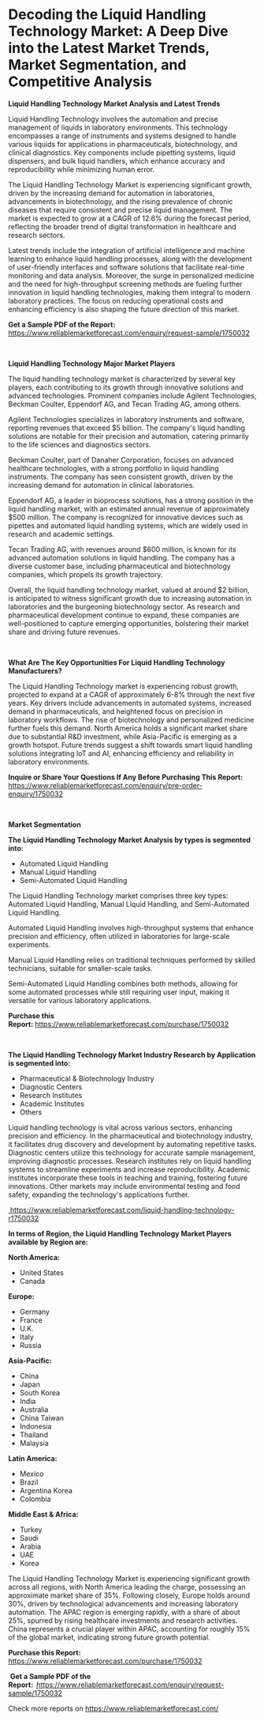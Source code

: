 <p><h1>Decoding the Liquid Handling Technology Market: A Deep Dive into the Latest Market Trends, Market Segmentation, and Competitive Analysis</h1></p><p><strong>Liquid Handling Technology Market Analysis and Latest Trends</strong></p>
<p><p>Liquid Handling Technology involves the automation and precise management of liquids in laboratory environments. This technology encompasses a range of instruments and systems designed to handle various liquids for applications in pharmaceuticals, biotechnology, and clinical diagnostics. Key components include pipetting systems, liquid dispensers, and bulk liquid handlers, which enhance accuracy and reproducibility while minimizing human error.</p><p>The Liquid Handling Technology Market is experiencing significant growth, driven by the increasing demand for automation in laboratories, advancements in biotechnology, and the rising prevalence of chronic diseases that require consistent and precise liquid management. The market is expected to grow at a CAGR of 12.6% during the forecast period, reflecting the broader trend of digital transformation in healthcare and research sectors.</p><p>Latest trends include the integration of artificial intelligence and machine learning to enhance liquid handling processes, along with the development of user-friendly interfaces and software solutions that facilitate real-time monitoring and data analysis. Moreover, the surge in personalized medicine and the need for high-throughput screening methods are fueling further innovation in liquid handling technologies, making them integral to modern laboratory practices. The focus on reducing operational costs and enhancing efficiency is also shaping the future direction of this market.</p></p>
<p><strong>Get a Sample PDF of the Report:&nbsp;</strong> <a href="https://www.reliablemarketforecast.com/enquiry/request-sample/1750032?utm_campaign=2458&utm_medium=2&utm_source=Github&utm_content=ia&utm_term=03032025&utm_id=liquid-handling-technology">https://www.reliablemarketforecast.com/enquiry/request-sample/1750032</a></p>
<p>&nbsp;</p>
<p><strong>Liquid Handling Technology Major Market Players</strong></p>
<p><p>The liquid handling technology market is characterized by several key players, each contributing to its growth through innovative solutions and advanced technologies. Prominent companies include Agilent Technologies, Beckman Coulter, Eppendorf AG, and Tecan Trading AG, among others. </p><p>Agilent Technologies specializes in laboratory instruments and software, reporting revenues that exceed $5 billion. The company's liquid handling solutions are notable for their precision and automation, catering primarily to the life sciences and diagnostics sectors. </p><p>Beckman Coulter, part of Danaher Corporation, focuses on advanced healthcare technologies, with a strong portfolio in liquid handling instruments. The company has seen consistent growth, driven by the increasing demand for automation in clinical laboratories.</p><p>Eppendorf AG, a leader in bioprocess solutions, has a strong position in the liquid handling market, with an estimated annual revenue of approximately $500 million. The company is recognized for innovative devices such as pipettes and automated liquid handling systems, which are widely used in research and academic settings.</p><p>Tecan Trading AG, with revenues around $600 million, is known for its advanced automation solutions in liquid handling. The company has a diverse customer base, including pharmaceutical and biotechnology companies, which propels its growth trajectory.</p><p>Overall, the liquid handling technology market, valued at around $2 billion, is anticipated to witness significant growth due to increasing automation in laboratories and the burgeoning biotechnology sector. As research and pharmaceutical development continue to expand, these companies are well-positioned to capture emerging opportunities, bolstering their market share and driving future revenues.</p></p>
<p>&nbsp;</p>
<p><strong>What Are The Key Opportunities For Liquid Handling Technology Manufacturers?</strong></p>
<p><p>The Liquid Handling Technology market is experiencing robust growth, projected to expand at a CAGR of approximately 6-8% through the next five years. Key drivers include advancements in automated systems, increased demand in pharmaceuticals, and heightened focus on precision in laboratory workflows. The rise of biotechnology and personalized medicine further fuels this demand. North America holds a significant market share due to substantial R&D investment, while Asia-Pacific is emerging as a growth hotspot. Future trends suggest a shift towards smart liquid handling solutions integrating IoT and AI, enhancing efficiency and reliability in laboratory environments.</p></p>
<p><strong>Inquire or Share Your Questions If Any Before Purchasing This Report:</strong> <a href="https://www.reliablemarketforecast.com/enquiry/pre-order-enquiry/1750032?utm_campaign=2458&utm_medium=2&utm_source=Github&utm_content=ia&utm_term=03032025&utm_id=liquid-handling-technology">https://www.reliablemarketforecast.com/enquiry/pre-order-enquiry/1750032</a></p>
<p>&nbsp;</p>
<p><strong>Market Segmentation</strong></p>
<p><strong>The Liquid Handling Technology Market Analysis by types is segmented into:</strong></p>
<p><ul><li>Automated Liquid Handling</li><li>Manual Liquid Handling</li><li>Semi-Automated Liquid Handling</li></ul></p>
<p><p>The Liquid Handling Technology market comprises three key types: Automated Liquid Handling, Manual Liquid Handling, and Semi-Automated Liquid Handling. </p><p>Automated Liquid Handling involves high-throughput systems that enhance precision and efficiency, often utilized in laboratories for large-scale experiments. </p><p>Manual Liquid Handling relies on traditional techniques performed by skilled technicians, suitable for smaller-scale tasks. </p><p>Semi-Automated Liquid Handling combines both methods, allowing for some automated processes while still requiring user input, making it versatile for various laboratory applications.</p></p>
<p><strong>Purchase this Report:&nbsp;</strong><a href="https://www.reliablemarketforecast.com/purchase/1750032?utm_campaign=2458&utm_medium=2&utm_source=Github&utm_content=ia&utm_term=03032025&utm_id=liquid-handling-technology">https://www.reliablemarketforecast.com/purchase/1750032</a></p>
<p>&nbsp;</p>
<p><strong>The Liquid Handling Technology Market Industry Research by Application is segmented into:</strong></p>
<p><ul><li>Pharmaceutical & Biotechnology Industry</li><li>Diagnostic Centers</li><li>Research Institutes</li><li>Academic Institutes</li><li>Others</li></ul></p>
<p><p>Liquid handling technology is vital across various sectors, enhancing precision and efficiency. In the pharmaceutical and biotechnology industry, it facilitates drug discovery and development by automating repetitive tasks. Diagnostic centers utilize this technology for accurate sample management, improving diagnostic processes. Research institutes rely on liquid handling systems to streamline experiments and increase reproducibility. Academic institutes incorporate these tools in teaching and training, fostering future innovations. Other markets may include environmental testing and food safety, expanding the technology's applications further.</p></p>
<p><a href="https://www.reliablemarketforecast.com/liquid-handling-technology-r1750032?utm_campaign=2458&utm_medium=2&utm_source=Github&utm_content=ia&utm_term=03032025&utm_id=liquid-handling-technology">&nbsp;https://www.reliablemarketforecast.com/liquid-handling-technology-r1750032</a></p>
<p><strong>In terms of Region, the Liquid Handling Technology Market Players available by Region are:</strong></p>
<p>
    <p> <strong> North America: </strong>
        <ul>
            <li>United States</li>
            <li>Canada</li>
        </ul>
        </p> 
    <p> <strong> Europe: </strong>
        <ul>
            <li>Germany</li>
            <li>France</li>
            <li>U.K.</li>
            <li>Italy</li>
            <li>Russia</li>
        </ul>
        </p> 
    <p> <strong> Asia-Pacific: </strong>
        <ul>
            <li>China</li>
            <li>Japan</li>
            <li>South Korea</li>
            <li>India</li>
            <li>Australia</li>
            <li>China Taiwan</li>
            <li>Indonesia</li>
            <li>Thailand</li>
            <li>Malaysia</li>
        </ul>
        </p> 
    <p> <strong> Latin America: </strong>
        <ul>
            <li>Mexico</li>
            <li>Brazil</li>
            <li>Argentina Korea</li>
            <li>Colombia</li>
        </ul>
        </p> 
    <p> <strong> Middle East & Africa: </strong>
        <ul>
            <li>Turkey</li>
            <li>Saudi</li>
            <li>Arabia</li>
            <li>UAE</li>
            <li>Korea</li>
        </ul>
    </p>
    </p>
<p><p>The Liquid Handling Technology Market is experiencing significant growth across all regions, with North America leading the charge, possessing an approximate market share of 35%. Following closely, Europe holds around 30%, driven by technological advancements and increasing laboratory automation. The APAC region is emerging rapidly, with a share of about 25%, spurred by rising healthcare investments and research activities. China represents a crucial player within APAC, accounting for roughly 15% of the global market, indicating strong future growth potential.</p></p>
<p><strong>Purchase this Report: </strong><a href="https://www.reliablemarketforecast.com/purchase/1750032?utm_campaign=2458&utm_medium=2&utm_source=Github&utm_content=ia&utm_term=03032025&utm_id=liquid-handling-technology">https://www.reliablemarketforecast.com/purchase/1750032</a></p>
<p>&nbsp;<strong>Get a Sample PDF of the Report:&nbsp;&nbsp;</strong><a href="https://www.reliablemarketforecast.com/enquiry/request-sample/1750032?utm_campaign=2458&utm_medium=2&utm_source=Github&utm_content=ia&utm_term=03032025&utm_id=liquid-handling-technology">https://www.reliablemarketforecast.com/enquiry/request-sample/1750032</a></p>
<p><strong></strong></p>
<p>Check more reports on <a href="https://www.reliablemarketforecast.com/?utm_campaign=2458&utm_medium=2&utm_source=Github&utm_content=ia&utm_term=03032025&utm_id=liquid-handling-technology">https://www.reliablemarketforecast.com/</a></p>